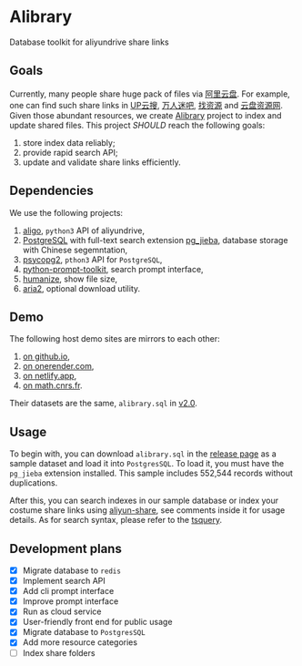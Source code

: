 # Alibrary

Database toolkit for aliyundrive share links

## Goals

Currently, many people share huge pack of files via [阿里云盘](https://www.aliyundrive.com/).
For example, one can find such share links in [UP云搜](https://www.upyunso.com/), [万人迷吧](https://wanrenmi8.com/cn/index.html), [找资源](https://zhaoziyuan.la/) and [云盘资源网](https://www.yunpanziyuan.com/).
Given those abundant resources, we create [Alibrary](https://github.com/JingMatrix/Alibrary) project to index and update shared files.
This project _SHOULD_ reach the following goals:
1. store index data reliably;
2. provide rapid search API;
3. update and validate share links efficiently.

## Dependencies

We use the following projects:
1. [aligo](https://github.com/foyoux/aligo), `python3` API of aliyundrive,
2. [PostgreSQL](https://www.postgresql.org/) with full-text search extension [pg_jieba](https://github.com/JingMatrix/pg_jieba), database storage with Chinese segemntation,
3. [psycopg2](https://www.psycopg.org/), `pthon3` API for `PostgreSQL`,
4. [python-prompt-toolkit](https://github.com/prompt-toolkit/python-prompt-toolkit), search prompt interface,
5. [humanize](https://github.com/python-humanize/humanize), show file size,
6. [aria2](https://github.com/aria2/aria2), optional download utility.


## Demo

The following host demo sites are mirrors to each other:
1. [on github.io](https://jingmatrix.github.io/en/Alibrary),
2. [on onerender.com](https://jianyu-ma.onrender.com/en/Alibrary),
3. [on netlify.app](https://jianyu-ma.netlify.app/en/Alibrary),
4. [on math.cnrs.fr](https://jianyu-ma.perso.math.cnrs.fr/en/Alibrary).

Their datasets are the same, `alibrary.sql` in [v2.0](https://github.com/JingMatrix/Alibrary/releases/tag/v2.0).

## Usage

To begin with, you can download `alibrary.sql` in the [release page](https://github.com/JingMatrix/Alibrary/releases) as a sample dataset and load it into `PostgresSQL`.
To load it, you must have the `pg_jieba` extension installed.
This sample includes 552,544 records without duplications.

After this, you can search indexes in our sample database or index your costume share links using [aliyun-share](aliyun-share),
see comments inside it for usage details.
As for search syntax, please refer to the [tsquery](https://www.postgresql.org/docs/current/datatype-textsearch.html#DATATYPE-TSQUERY).

## Development plans

- [x] Migrate database to `redis`
- [x] Implement search API
- [x] Add cli prompt interface
- [x] Improve prompt interface
- [x] Run as cloud service
- [x] User-friendly front end for public usage
- [x] Migrate database to `PostgresSQL`
- [x] Add more resource categories
- [ ] Index share folders
